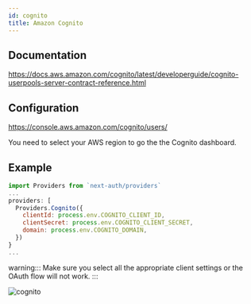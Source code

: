 ```yaml
---
id: cognito
title: Amazon Cognito
---
```


## Documentation

https://docs.aws.amazon.com/cognito/latest/developerguide/cognito-userpools-server-contract-reference.html

## Configuration

https://console.aws.amazon.com/cognito/users/

You need to select your AWS region to go the the Cognito dashboard.

## Example

```js
import Providers from `next-auth/providers`
...
providers: [
  Providers.Cognito({
    clientId: process.env.COGNITO_CLIENT_ID,
    clientSecret: process.env.COGNITO_CLIENT_SECRET,
    domain: process.env.COGNITO_DOMAIN,
  })
}
...
```

warning:::
Make sure you select all the appropriate client settings or the OAuth flow will not work.
:::

![cognito](https://user-images.githubusercontent.com/7902980/83951604-cd096e80-a832-11ea-8bd2-c496ec9a16cb.PNG)
